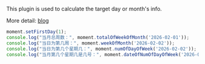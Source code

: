 This plugin is used to calculate the target day or month's info.

More detail: [blog](http://blog.kazaff.me/2016/12/11/去年的今天就是你的deadline/)

```javascript
moment.setFirstDay(1);
console.log("当月总周数：", moment.totalOfWeekOfMonth('2026-02-01'));
console.log("当日为第几周：", moment.weekOfMonth('2026-02-02'));
console.log("当日为第几个星期几：", moment.numOfDayOfWeek('2026-02-02'));
console.log("当月第几个星期几是几号：", moment.dateOfNumOfDayOfWeek('2026-02', 0, 1));
```
